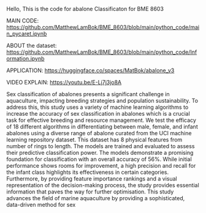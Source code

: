 Hello, This is the code for abalone Classificaton for BME 8603

MAIN CODE: https://github.com/MatthewLamBok/BME_8603/blob/main/python_code/main_pycaret.ipynb

ABOUT the dataset: https://github.com/MatthewLamBok/BME_8603/blob/main/python_code/Information.ipynb

APPLICATION: https://huggingface.co/spaces/MatBok/abalone_v3

VIDEO EXPLAIN: https://youtu.be/E-Lj7j3jo8A

Sex classification of abalones presents a significant challenge in aquaculture, impacting breeding strategies and population sustainability. To address this, this study uses a variety of machine learning algorithms to increase the accuracy of sex classification in abalones which is a crucial task for effective breeding and resource management. We test the efficacy of 18 different algorithms in differentiating between male, female, and infant abalones using a diverse range of abalone curated from the UCI machine learning repository dataset. This dataset has 8 physical features from number of rings to length. The models are trained and evaluated to assess their predictive classification power. The models demonstrate a promising foundation for classification with an overall accuracy of 56%. While initial performance shows rooms for improvement, a high precision and recall for the infant class highlights its effectiveness in certain categories. Furthermore, by providing feature importance rankings and a visual representation of the decision-making process, the study provides essential information that paves the way for further optimisation. This study advances the field of marine aquaculture by providing a sophisticated, data-driven method for sex
